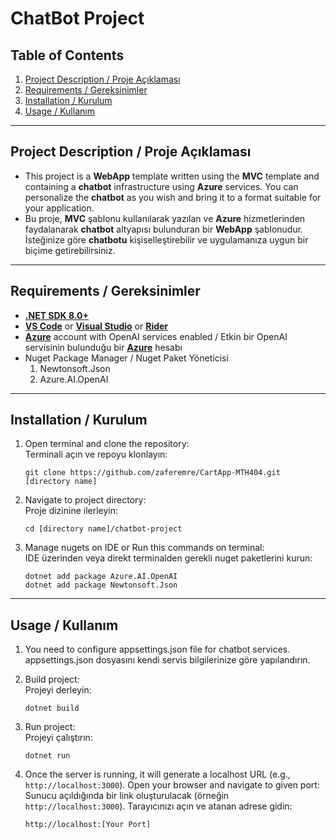 # ChatBot Project

## Table of Contents
1. [Project Description / Proje Açıklaması](#project-description--proje-açıklaması)
2. [Requirements / Gereksinimler](#requirements--gereksinimler)
3. [Installation / Kurulum](#installation--kurulum)
4. [Usage / Kullanım](#usage--kullanım)
---
## Project Description / Proje Açıklaması
- This project is a **WebApp** template written using the **MVC** template and containing a **chatbot** infrastructure using **Azure** services. You can personalize the **chatbot** as you wish and bring it to a format suitable for your application.  
- Bu proje, **MVC** şablonu kullanılarak yazılan ve **Azure** hizmetlerinden faydalanarak **chatbot** altyapısı bulunduran bir **WebApp** şablonudur. İsteğinize göre **chatbotu** kişiselleştirebilir ve uygulamanıza uygun bir biçime getirebilirsiniz.

---
## Requirements / Gereksinimler
- [**.NET SDK 8.0+**](https://dotnet.microsoft.com/)
- [**VS Code**](https://code.visualstudio.com) or [**Visual Studio**](https://visualstudio.microsoft.com) or [**Rider**](https://www.jetbrains.com/rider/)
- [**Azure**](https://azure.microsoft.com/) account with OpenAI services enabled / Etkin bir OpenAI servisinin bulunduğu bir [**Azure**](https://azure.microsoft.com/) hesabı
- Nuget Package Manager / Nuget Paket Yöneticisi
  1. Newtonsoft.Json
  2. Azure.AI.OpenAI
---
## Installation / Kurulum

1. Open terminal and clone the repository:   
   Terminali açın ve repoyu klonlayın: 
   ```
   git clone https://github.com/zaferemre/CartApp-MTH404.git [directory name]
2. Navigate to project directory:  
   Proje dizinine ilerleyin:
   ```
   cd [directory name]/chatbot-project
3. Manage nugets on IDE or Run this commands on terminal:  
   IDE üzerinden veya direkt terminalden gerekli nuget paketlerini kurun:
   ```
   dotnet add package Azure.AI.OpenAI
   dotnet add package Newtonsoft.Json
---
## Usage / Kullanım

1. You need to configure appsettings.json file for chatbot services.  
   appsettings.json dosyasını kendi servis bilgilerinize göre yapılandırın.
   
3. Build project:  
   Projeyi derleyin:
   ```
   dotnet build
4. Run project:  
   Projeyi çalıştırın:
   ```
   dotnet run
5. Once the server is running, it will generate a localhost URL (e.g., `http://localhost:3000`). Open your browser and navigate to given port:  
   Sunucu açıldığında bir link oluşturulacak (örneğin `http://localhost:3000`). Tarayıcınızı açın ve atanan adrese gidin:
   ```
   http://localhost:[Your Port]

